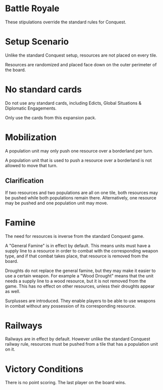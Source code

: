 Battle Royale
=============

These stipulations override the standard rules for Conquest.

# Setup Scenario

Unlike the standard Conquest setup, resources are not placed on every tile.

Resources are randomized and placed face down on the outer perimeter of the board.

# No standard cards

Do not use any standard cards, including Edicts, Global Situations & Diplomatic Engagements.

Only use the cards from this expansion pack.

# Mobilization

A population unit may only push one resource over a borderland per turn.

A population unit that is used to push a resource over a borderland is not allowed to move that turn.

## Clarification

If two resources and two populations are all on one tile, both resources may be pushed while both
populations remain there. Alternatively, one resource may be pushed and one population unit may move.

# Famine

The need for resources is inverse from the standard Conquest game.

A "General Famine" is in effect by default. This means units must have a supply line to a resource
in order to combat with the corresponding weapon type, and if that combat takes place, that resource
is removed from the board.

Droughts do not replace the general famine, but they may make it easier to use a certain weapon. For
example a "Wood Drought" means that the unit needs a supply line to a wood resource, but it is not
removed from the game. This has no effect on other resources, unless their droughts appear as well.

Surplusses are introduced. They enable players to be able to use weapons in combat without any possession
of its corresponding resource.

# Railways

Railways are in effect by default. However unlike the standard Conquest railway rule, resources must
be pushed from a tile that has a population unit on it.

# Victory Conditions

There is no point scoring. The last player on the board wins.